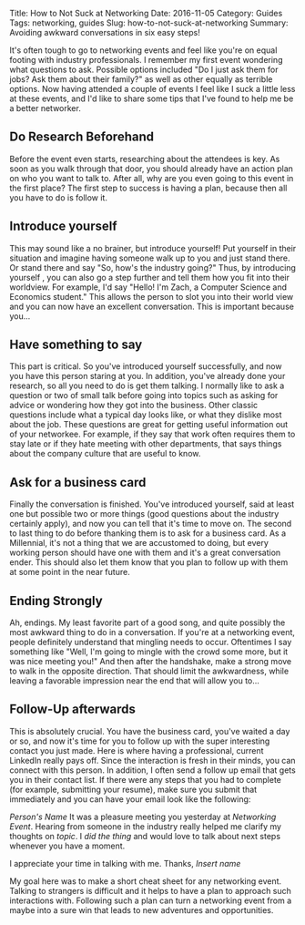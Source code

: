 Title: How to Not Suck at Networking
Date: 2016-11-05
Category: Guides
Tags: networking, guides
Slug: how-to-not-suck-at-networking
Summary: Avoiding awkward conversations in six easy steps!

It's often tough to go to networking events and feel like you're on equal footing with industry professionals. I remember my first event wondering what questions to ask. Possible options included "Do I just ask them for jobs? Ask them about their family?" as well as other equally as terrible options. Now having attended a couple of events  I feel like I suck a little less at these events, and I'd like to share some tips that I've found to help me be a better networker. 
## Do Research Beforehand
Before the event even starts, researching about the attendees is key. As soon as you walk through that door, you should already have an action plan on who you want to talk to. After all, why are you even going to this event in the first place? The first step to success is having a plan, because then all you have to do is follow it. 
## Introduce yourself
This may sound like a no brainer, but introduce yourself! Put yourself in their situation and imagine having someone walk up to you and just stand there. Or stand there and say "So, how's the industry going?" Thus, by introducing yourself , you can also go a step further and tell them how you fit into their worldview. For example, I'd say "Hello! I'm Zach, a Computer Science and Economics student." This allows the person to slot you into their world view and you can now have an excellent conversation. This is important because you... 
## Have something to say
This part is critical. So you've introduced yourself successfully, and now you have this person staring at you. In addition, you've already done your research, so all you need to do is get them talking. I normally like to ask a question or two of small talk before going into topics such as asking for advice or wondering how they got into the business. Other classic questions include what a typical day looks like, or what they dislike most about the job. These questions are great for getting useful information out of your networkee. For example, if they say that work often requires them to stay late or if they hate meeting with other departments, that says things about the company culture that are useful to know.
## Ask for a business card
Finally the conversation is finished. You've introduced yourself, said at least one but possible two or more things (good questions about the industry certainly apply), and now you can tell that it's time to move on. The second to last thing to do before thanking them is to ask for a business card. As a Millennial, it's not a thing that we are accustomed to doing, but every working person should have one with them and it's a great conversation ender. This should also let them know that you plan to follow up with them at some point in the near future. 
## Ending Strongly
Ah, endings. My least favorite part of a good song, and quite possibly the most awkward thing to do in a conversation. If you're at a networking event, people definitely understand that mingling needs to occur. Oftentimes I say something like "Well, I'm going to mingle with the crowd some more, but it was nice meeting you!" And then after the handshake, make a strong move to walk in the opposite direction. That should limit the awkwardness, while leaving a favorable impression near the end that will allow you to...
## Follow-Up afterwards
This is absolutely crucial. You have the business card, you've waited a day or so, and now it's time for you to follow up with the super interesting contact you just made. Here is where having a professional, current LinkedIn really pays off. Since the interaction is fresh in their minds, you can connect with this person. In addition, I often send a follow up email that gets you in their contact list. If there were any steps that you had to complete (for example, submitting your resume), make sure you submit that immediately and you can have your email look like the following:  
 
*Person's Name*
It was a pleasure meeting you yesterday at *Networking Event*. Hearing from someone in the industry really helped me clarify my thoughts on *topic*. I *did the thing* and would love to talk about next steps whenever you have a moment. 

I appreciate your time in talking with me. 
Thanks,
*Insert name*

My goal here was to make a short cheat sheet for any networking event. Talking to strangers is difficult and it helps to have a plan to approach such interactions with.  Following such a plan can turn a networking event from a maybe into a sure win that leads to new adventures and opportunities. 